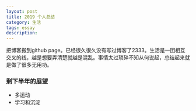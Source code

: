 ```yaml
---
layout: post
title: 2019 个人总结
category: 生活
tags: essay
description:
---
```



把博客搬到github page。已经很久很久没有写过博客了2333。生活是一团相互交叉的线，越是想要弄清楚就越是混乱。事情太过琐碎不知从何说起，总结起来就是做了很多无用功。

### 剩下半年的展望

- 多运动
- 学习和沉淀
